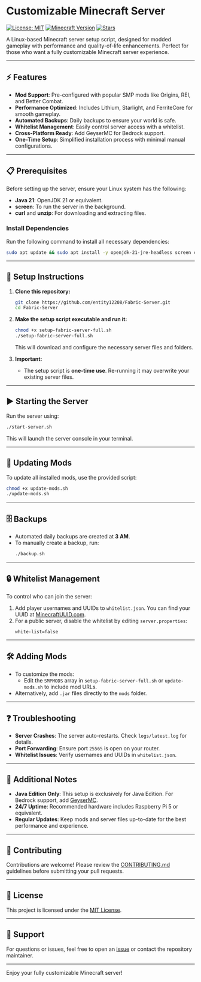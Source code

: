 # Customizable Minecraft Server
[![License: MIT](https://img.shields.io/badge/License-MIT-yellow.svg)](https://opensource.org/licenses/MIT)
[![Minecraft Version](https://img.shields.io/badge/Minecraft-1.21.5-blue)](https://www.minecraft.net)
[![Stars](https://img.shields.io/github/stars/entity12208/Fabric-Server)](https://github.com/entity12208/Fabric-Server/stargazers)

A Linux-based Minecraft server setup script, designed for modded gameplay with performance and quality-of-life enhancements. Perfect for those who want a fully customizable Minecraft server experience.

---

## ⚡ Features
- **Mod Support**: Pre-configured with popular SMP mods like Origins, REI, and Better Combat.
- **Performance Optimized**: Includes Lithium, Starlight, and FerriteCore for smooth gameplay.
- **Automated Backups**: Daily backups to ensure your world is safe.
- **Whitelist Management**: Easily control server access with a whitelist.
- **Cross-Platform Ready**: Add GeyserMC for Bedrock support.
- **One-Time Setup**: Simplified installation process with minimal manual configurations.

---

## 📋 Prerequisites
Before setting up the server, ensure your Linux system has the following:
- **Java 21**: OpenJDK 21 or equivalent.
- **screen**: To run the server in the background.
- **curl** and **unzip**: For downloading and extracting files.

### Install Dependencies
Run the following command to install all necessary dependencies:
```bash
sudo apt update && sudo apt install -y openjdk-21-jre-headless screen curl unzip
```

---

## 🚀 Setup Instructions
1. **Clone this repository:**
   ```bash
   git clone https://github.com/entity12208/Fabric-Server.git
   cd Fabric-Server
   ```

2. **Make the setup script executable and run it:**
   ```bash
   chmod +x setup-fabric-server-full.sh
   ./setup-fabric-server-full.sh
   ```
   This will download and configure the necessary server files and folders.

3. **Important:**
   - The setup script is **one-time use**. Re-running it may overwrite your existing server files.

---

## ▶️ Starting the Server
Run the server using:
```bash
./start-server.sh
```
This will launch the server console in your terminal.

---

## 🔄 Updating Mods
To update all installed mods, use the provided script:
```bash
chmod +x update-mods.sh
./update-mods.sh
```

---

## 🗄️ Backups
- Automated daily backups are created at **3 AM**.
- To manually create a backup, run:
  ```bash
  ./backup.sh
  ```

---

## 🔒 Whitelist Management
To control who can join the server:
1. Add player usernames and UUIDs to `whitelist.json`. You can find your UUID at [MinecraftUUID.com](https://minecraftuuid.com).
2. For a public server, disable the whitelist by editing `server.properties`:
   ```properties
   white-list=false
   ```

---

## 🛠️ Adding Mods
- To customize the mods:
  - Edit the `SMPMODS` array in `setup-fabric-server-full.sh` or `update-mods.sh` to include mod URLs.
- Alternatively, add `.jar` files directly to the `mods` folder.

---

## ❓ Troubleshooting
- **Server Crashes**: The server auto-restarts. Check `logs/latest.log` for details.
- **Port Forwarding**: Ensure port `25565` is open on your router.
- **Whitelist Issues**: Verify usernames and UUIDs in `whitelist.json`.

---

## 📄 Additional Notes
- **Java Edition Only**: This setup is exclusively for Java Edition. For Bedrock support, add [GeyserMC](https://geysermc.org).
- **24/7 Uptime**: Recommended hardware includes Raspberry Pi 5 or equivalent.
- **Regular Updates**: Keep mods and server files up-to-date for the best performance and experience.

---

## 🤝 Contributing
Contributions are welcome! Please review the [CONTRIBUTING.md](CONTRIBUTING.md) guidelines before submitting your pull requests.

---

## 📜 License
This project is licensed under the [MIT License](LICENSE).

---

## 💬 Support
For questions or issues, feel free to open an [issue](https://github.com/entity12208/Fabric-Server/issues) or contact the repository maintainer.

---

Enjoy your fully customizable Minecraft server!

